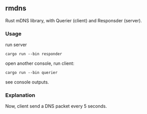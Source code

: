 ## rmdns

Rust mDNS library, with Querier (client) and Responsder (server).

### Usage

run server
```
cargo run --bin responder

```

open another console, run client:
```
cargo run --bin querier
```

see console outputs.

### Explanation 

Now, client send a DNS packet every 5 seconds.

